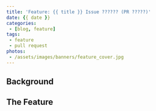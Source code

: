 ```yaml
---
title: 'Feature: {{ title }} Issue ?????? (PR ?????)'
date: {{ date }}
categories:
 - [blog, feature]
tags:
 - feature
 - pull request
photos:
 - /assets/images/banners/feature_cover.jpg
---
```


<!-- This post summarizes the contributions suggested in this pull request... The work should resolve the issues laid forth by Issue \#123. -->

<!-- more -->

## Background ##

<!-- Describe the project this bug is related to -->

## The Feature ##

<!-- Describe the feature requirements. -->
<!-- Describe the feature implementation. -->

<!-- ## Updates... ## -->

<!-- The pull request has been merged into the project's main branch! -->

<!-- Pull Request ([#??????](#)): -->

<!-- ![Screenshot of successful merge](/assets/images/screenshots/fix_pr??????.png) -->